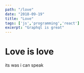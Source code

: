 ```yaml
---
path: "/love"
date: "2018-09-19"
title: "Love"
tags: ['js','programming','react']
excerpt: "Graphql is great"
---
```


# Love is love
its was i can speak

